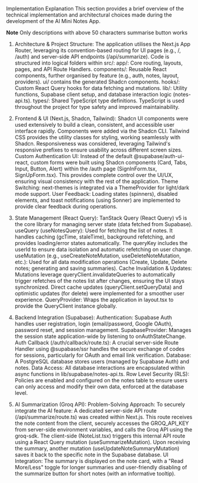 Implementation Explanation
This section provides a brief overview of the technical implementation and architectural choices made during the development of the AI Mini Notes App.

**Note**
Only descriptions with above 50 characters summarise button works


1. Architecture & Project Structure:
The application utilises the Next.js App Router, leveraging its convention-based routing for UI pages (e.g., /, /auth) and server-side API endpoints (/api/summarize).
Code is structured into logical folders within src/:
app/: Core routing, layouts, pages, and API Route Handlers.
components/: Reusable React components, further organised by feature (e.g., auth, notes, layout, providers). ui/ contains the generated Shadcn components.
hooks/: Custom React Query hooks for data fetching and mutations.
lib/: Utility functions, Supabase client setup, and database interaction logic (notes-api.ts).
types/: Shared TypeScript type definitions.
TypeScript is used throughout the project for type safety and improved maintainability.

3. Frontend & UI (Next.js, Shadcn, Tailwind):
Shadcn UI components were used extensively to build a clean, consistent, and accessible user interface rapidly. Components were added via the Shadcn CLI.
Tailwind CSS provides the utility classes for styling, working seamlessly with Shadcn.
Responsiveness was considered, leveraging Tailwind's responsive prefixes to ensure usability across different screen sizes.
Custom Authentication UI: Instead of the default @supabase/auth-ui-react, custom forms were built using Shadcn components (Card, Tabs, Input, Button, Alert) within the /auth page (SignInForm.tsx, SignUpForm.tsx). This provides complete control over the UI/UX, ensuring visual consistency with the rest of the application.
Theme Switching: next-themes is integrated via a ThemeProvider for light/dark mode support.
User Feedback: Loading states (spinners), disabled elements, and toast notifications (using Sonner) are implemented to provide clear feedback during operations.
4. State Management (React Query):
TanStack Query (React Query) v5 is the core library for managing server state (data fetched from Supabase).
useQuery (useNotesQuery): Used for fetching the list of notes. It handles caching (gcTime, staleTime), background refetching, and provides loading/error states automatically. The queryKey includes the userId to ensure data isolation and automatic refetching on user change.
useMutation (e.g., useCreateNoteMutation, useDeleteNoteMutation, etc.): Used for all data modification operations (Create, Update, Delete notes; generating and saving summaries).
Cache Invalidation & Updates: Mutations leverage queryClient.invalidateQueries to automatically trigger refetches of the notes list after changes, ensuring the UI stays synchronized. Direct cache updates (queryClient.setQueryData) and optimistic updates (for delete) were implemented for a smoother user experience.
QueryProvider: Wraps the application in layout.tsx to provide the QueryClient instance globally.
5. Backend Integration (Supabase):
Authentication: Supabase Auth handles user registration, login (email/password, Google OAuth), password reset, and session management.
SupabaseProvider: Manages the session state application-wide by listening to onAuthStateChange.
Auth Callback (/auth/callback/route.ts): A crucial server-side Route Handler using @supabase/ssr handles the secure exchange of codes for sessions, particularly for OAuth and email link verification.
Database: A PostgreSQL database stores users (managed by Supabase Auth) and notes.
Data Access: All database interactions are encapsulated within async functions in lib/supabase/notes-api.ts.
Row Level Security (RLS): Policies are enabled and configured on the notes table to ensure users can only access and modify their own data, enforced at the database level.

6. AI Summarization (Groq API):
Problem-Solving Approach: To securely integrate the AI feature:
A dedicated server-side API route (/api/summarize/route.ts) was created within Next.js.
This route receives the note content from the client, securely accesses the GROQ_API_KEY from server-side environment variables, and calls the Groq API using the groq-sdk.
The client-side (NoteList.tsx) triggers this internal API route using a React Query mutation (useSummarizeMutation).
Upon receiving the summary, another mutation (useUpdateNoteSummaryMutation) saves it back to the specific note in the Supabase database.
UI Integration: The summary is displayed on the note card, with a "Read More/Less" toggle for longer summaries and user-friendly disabling of the summarize button for short notes (with an informative tooltip).
